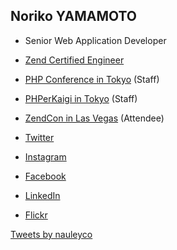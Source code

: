 ## Noriko YAMAMOTO

- Senior Web Application Developer
- <a href="http://www.zend.com/en/yellow-pages/ZEND004652" target="_blank">Zend Certified Engineer</a>

- <a href="http://phpcon.php.gr.jp" target="_blank">PHP Conference in Tokyo</a> (Staff)
- <a href="https://phperkaigi.jp" target="_blank">PHPerKaigi in Tokyo</a> (Staff)
- <a href="https://www.zendcon.com/" target="_blank">ZendCon in Las Vegas</a> (Attendee)

- <a href="https://twitter.com/nauleyco" target="_blank">Twitter</a>
- <a href="https://www.instagram.com/nauleyco/" target="_blank">Instagram</a>
- <a href="https://www.facebook.com/nauleyco" target="_blank">Facebook</a>
- <a href="https://www.linkedin.com/in/nauleyco/?locale=en_US" target="_blank">LinkedIn</a>
- <a href="https://www.flickr.com/people/lllnorikolll-300er/" target="_blank">Flickr</a>


<a class="twitter-timeline" href="https://twitter.com/nauleyco?ref_src=twsrc%5Etfw">Tweets by nauleyco</a> <script async src="https://platform.twitter.com/widgets.js" charset="utf-8"></script>

